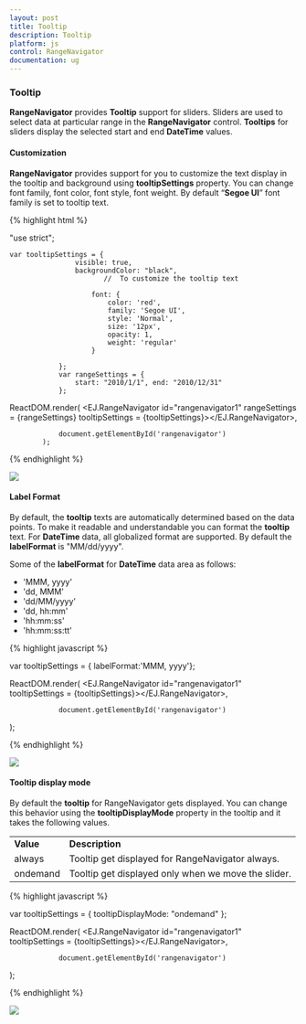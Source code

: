 ```yaml
---
layout: post
title: Tooltip
description: Tooltip
platform: js
control: RangeNavigator
documentation: ug
---
```



### Tooltip

**RangeNavigator** provides **Tooltip** support for sliders. Sliders are used to select data at particular range in the **RangeNavigator** control. **Tooltips** for sliders display the selected start and end **DateTime** values.

#### Customization

**RangeNavigator** provides support for you to customize the text display in the tooltip and background using **tooltipSettings** property. You can change font family, font color, font style, font weight. By default “**Segoe UI**” font family is set to tooltip text.


{% highlight html %}

"use strict";

    var tooltipSettings = {
                    visible: true,  
                    backgroundColor: "black",
                           //  To customize the tooltip text

                        font: {
                            color: 'red',
                            family: 'Segoe UI',
                            style: 'Normal',
                            size: '12px',
                            opacity: 1,
                            weight: 'regular'
                        }

                };
                var rangeSettings = {
                    start: "2010/1/1", end: "2010/12/31"
                };

ReactDOM.render(
                <EJ.RangeNavigator id="rangenavigator1" rangeSettings = {rangeSettings} 
                tooltipSettings = {tooltipSettings}></EJ.RangeNavigator>,
                    
                document.getElementById('rangenavigator')
            );


{% endhighlight %}



![](/js/RangeNavigator/Tooltip_images/Tooltip_img1.png) 

#### Label Format

By default, the **tooltip** texts are automatically determined based on the data points.  To make it readable and understandable you can format the **tooltip** text. For **DateTime** data, all globalized format are supported. By default the **labelFormat** is "MM/dd/yyyy".

Some of the **labelFormat** for **DateTime** data area as follows:

* 'MMM, yyyy'
* 'dd, MMM'
* 'dd/MM/yyyy'
* 'dd, hh:mm'
* 'hh:mm:ss'
* 'hh:mm:ss:tt'


{% highlight javascript %}

var tooltipSettings = { labelFormat:'MMM, yyyy'};

ReactDOM.render(
                <EJ.RangeNavigator id="rangenavigator1" tooltipSettings = {tooltipSettings}></EJ.RangeNavigator>,
                    
                document.getElementById('rangenavigator')
);



{% endhighlight %}


![](/js/RangeNavigator/Tooltip_images/Tooltip_img2.png) 

#### Tooltip display mode

By default the **tooltip** for RangeNavigator gets displayed. You can change this behavior using the **tooltipDisplayMode** property in the tooltip and it takes the following values.



<table>
<tr>
<td>
<b>Value</b></td><td>
<b>Description</b></td></tr>
<tr>
<td>
always</td><td>
Tooltip get displayed for RangeNavigator always.</td></tr>
<tr>
<td>
ondemand</td><td>
Tooltip get displayed only when we move the slider.</td></tr>
</table>


{% highlight javascript %}

var tooltipSettings = { tooltipDisplayMode: "ondemand" };

ReactDOM.render(
                <EJ.RangeNavigator id="rangenavigator1" tooltipSettings = {tooltipSettings}></EJ.RangeNavigator>,
                    
                document.getElementById('rangenavigator')
);

{% endhighlight %}



![](/js/RangeNavigator/Tooltip_images/Tooltip_img3.png) 
